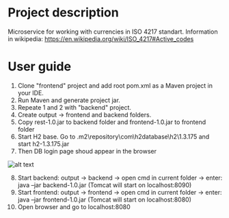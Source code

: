 # Project description

Microservice for working with currencies in ISO 4217 standart.
Information in wikipedia: https://en.wikipedia.org/wiki/ISO_4217#Active_codes

# User guide

1. Clone "frontend" project and add root pom.xml as a Maven project in your IDE.
2. Run Maven and generate project jar.
3. Repeate 1 and 2 with "backend" project.
4. Create output -> frontend and backend folders.
5. Copy rest-1.0.jar to backend folder and frontend-1.0.jar to frontend folder
6. Start H2 base. Go to \.m2\repository\com\h2database\h2\1.3.175 and start h2-1.3.175.jar
7. Then DB login page shoud appear in the browser


![alt text](http://img.brothersoft.com/screenshots/softimage/h/h2_database_engine-328487-1263364219.jpeg)

8. Start backend: output -> backend -> open cmd in current folder -> enter: java –jar backend-1.0.jar (Tomcat will start on localhost:8090)
9. Start frontend: output -> frontend -> open cmd in current folder -> enter: java –jar frontend-1.0.jar (Tomcat will start on localhost:8080)
10. Open browser and go to localhost:8080
